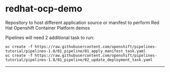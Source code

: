 # redhat-ocp-demo
Repository to host different application source or manifest to perform Red Hat Openshift Container Platform demos


Pipelines will need 2 additional task to run:
```
oc create -f https://raw.githubusercontent.com/openshift/pipelines-tutorial/pipelines-1.8/01_pipeline/01_apply_manifest_task.yaml
oc create -f https://raw.githubusercontent.com/openshift/pipelines-tutorial/pipelines-1.8/01_pipeline/02_update_deployment_task.yaml
```

---